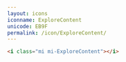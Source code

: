 ```yaml
---
layout: icons
iconname: ExploreContent
unicode: EB9F
permalink: /icon/ExploreContent/
---
```


``` html
<i class="mi mi-ExploreContent"></i>
```
